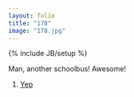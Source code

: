 ```yaml
---
layout: folio
title: "178"
image: "178.jpg"
---
```

{% include JB/setup %}

<div class="copy">
	<p>Man, another schoolbus! Awesome!</p>
</div>

<div class="choice">
	<ol>
		<li><a href="179.html">
			Yep
		</a></li>
	</ol>
</div>